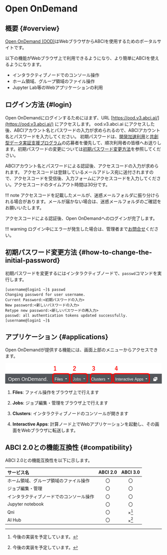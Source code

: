 # Open OnDemand

## 概要 {#overview}

[Open OnDemand (OOD)](https://openondemand.org/)はWebブラウザからABCIを使用するためのポータルサイトです。

以下の機能がWebブラウザ上で利用できるようになり、より簡単にABCIを使えるようになります。

- インタラクティブノードでのコンソール操作
- ホーム領域、グループ領域のファイル操作
- Jupyter Lab等のWebアプリケーションの利用


## ログイン方法 {#login}

Open OnDemandにログインするためにはまず、URL [https://ood.v3.abci.ai/](https://ood.v3.abci.ai/) にアクセスします。
ood.v3.abci.ai にアクセスした後、ABCIアカウント名とパスワードの入力が求められるので、ABCIアカウント名とパスワードを入力してください。
初期パスワードは、[開発加速利用](https://abci.ai/news/2024/10/15/ja_abci3.0_accelerated_use.html)と[共創型データ実証支援プログラム](https://abci.ai/ja/data_poc_support/)の応募者を優先して、順次利用者の皆様へお送りします。初期パスワードの変更については[初期パスワード変更方法](#how-to-change-the-initial-password)を参照してください。

ABCIアカウント名とパスワードによる認証後、アクセスコードの入力が求められます。
アクセスコードは登録しているメールアドレス宛に送付されますので、アクセスコードを受信後、入力フォームにアクセスコードを入力してください。アクセスコードのタイムアウト時間は30分です。

!!! note
    アクセスコードを記載したメールが、迷惑メールフォルダに振り分けられる場合があります。メールが届かない場合は、迷惑メールフォルダのご確認をお願いいたします。

アクセスコードによる認証後、Open OnDemandへのログインが完了します。

!!! warning
    ログイン中にエラーが発生した場合は、管理者まで[お問合せ](../contact.md)ください。


## 初期パスワード変更方法 {#how-to-change-the-initial-password}

初期パスワードを変更するにはインタラクティブノードで、`passwd`コマンドを実行します。

```
[username@login1 ~]$ passwd
Changing password for user username.
Current Password:<初期パスワードの入力>
New password:<新しいパスワードの入力>
Retype new password:<新しいパスワードの再入力>
passwd: all authentication tokens updated successfully.
[username@login1 ~]$
```


## アプリケーション {#applications}

Open OnDemandが提供する機能には、画面上部のメニューからアクセスできます。

[![Open OnDemand Application Menu](ood-menu.png)](ood-menu.png)

1. **Files**: ファイル操作をブラウザ上で行えます

2. **Jobs**: ジョブ編集・管理をブラウザ上で行えます

3. **Clusters**: インタラクティブノードのコンソールが開きます

4. **Interactive Apps**: 計算ノード上でWebアプリケーションを起動し、その画面をWebブラウザに転送します。

<!--5. **AI Hub**: AI HubはABCI上で大規模な汎用学習済みモデルの再利用等を行うためのツールやサービス群です。AI Hubを構成する機能の1つである、MLflow Tracking Serverのデプロイを管理するアプリケーションを提供します。-->


## ABCI 2.0との機能互換性 {#compatibility}

ABCI 2.0との機能互換性を以下に示します。

| サービス名 | ABCI 2.0 | ABCI 3.0 | 
|:--|:---:|:---:|
| ホーム領域、グループ領域のファイル操作 | 〇 | 〇 | 
| ジョブ編集・管理 | 〇 | 〇 | 
| インタラクティブノードでのコンソール操作 | 〇 | 〇 | 
| Jupyter notebook | 〇 | 〇 | 
| Qni | 〇 | ×[^1] | 
| AI Hub | 〇 | ×[^1] | 

[^1]: 今後の実装を予定しています。

